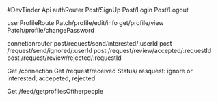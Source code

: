 #DevTinder Api
authRouter
    Post/SignUp 
    Post/Login
    Post/Logout

userProfileRoute
    Patch/profile/edit/info
    get/profile/view
    Patch/profile/changePassword

connetionrouter
    post/request/send/interested/:userId
    post /request/send/ignored/:userId
    post /request/review/accepted/:requestId
    post /request/review/rejected/:requestId

Get /connection
Get /request/received
Status/ resquest:  ignore or interested, accepeted, rejected  

Get /feed/getprofilesOftherpeople
